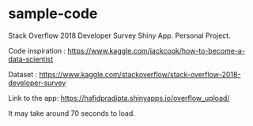 # sample-code

Stack Overflow 2018 Developer Survey Shiny App. Personal Project. 

Code inspiration : https://www.kaggle.com/jackcook/how-to-become-a-data-scientist

Dataset : https://www.kaggle.com/stackoverflow/stack-overflow-2018-developer-survey

Link to the app: 
https://hafidpradipta.shinyapps.io/overflow_upload/

It may take around 70 seconds to load. 
